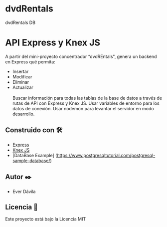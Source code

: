 # dvdRentals
dvdRentals DB 
# API Express y Knex JS
A partir del mini-proyecto concentrador  “dvdREntals", genera un backend en Express qué permita:
* Insertar
* Modificar
* Eliminar
* Actualizar <br><br>
Buscar información para todas las tablas de la base de datos a través de rutas de API con Express y Knex JS.
Usar variables de entorno para los datos de conexión.
Usar nodemon para levantar el servidor en modo desarrollo.
 

## Construido con 🛠️


* [Express](https://expressjs.com/es/) 
* [Knex JS](https://knexjs.org/)  
* [DataBase Example] (https://www.postgresqltutorial.com/postgresql-sample-database/)


 

 
## Autor ✒️


* Ever Dávila
 





## Licencia 📄

Este proyecto está bajo la Licencia MIT
